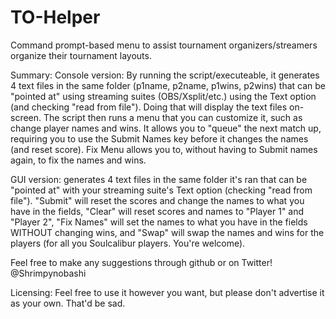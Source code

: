 # TO-Helper
Command prompt-based menu to assist tournament organizers/streamers organize their tournament layouts.

Summary:
  Console version: By running the script/executeable, it generates 4 text files in the same folder (p1name, p2name, p1wins, p2wins) that can be "pointed at" using streaming suites (OBS/Xsplit/etc.) using the Text option (and checking "read from file"). Doing that will display the text files on-screen. The script then runs a menu that you can customize it, such as change player names and wins. It allows you to "queue" the next match up, requiring you to use the Submit Names key before it changes the names (and reset score).
  Fix Menu allows you to, without having to Submit names again, to fix the names and wins.
  
  GUI version: generates 4 text files in the same folder it's ran that can be "pointed at" with your streaming suite's Text option (checking "read from file"). "Submit" will reset the scores and change the names to what you have in the fields, "Clear" will reset scores and names to "Player 1" and "Player 2", "Fix Names" will set the names to what you have in the fields WITHOUT changing wins, and "Swap" will swap the names and wins for the players (for all you Soulcalibur players. You're welcome).
  
  Feel free to make any suggestions through github or on Twitter! @Shrimpynobashi

Licensing:
  Feel free to use it however you want, but please don't advertise it as your own. That'd be sad.

